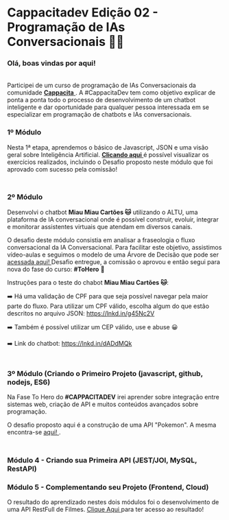 # Cappacitadev Edição 02 - Programação de IAs Conversacionais 🤖💬 

### Olá, boas vindas por aqui! 

<br>Participei de um curso de programação de IAs Conversacionais da comunidade <a href="https://www.cappacita.com.br/"> **Cappacita** </a>. A #CappacitaDev tem como objetivo explicar de ponta a ponta todo o processo de desenvolvimento de um chatbot inteligente e dar oportunidade para qualquer pessoa interessada em se especializar em programação de chatbots e IAs conversacionais.


### 1º Módulo 

Nesta 1ª etapa, aprendemos o básico de Javascript, JSON e uma visão geral sobre Inteligência Artificial. <a href="https://github.com/erasmobezerra/cappacitadev/tree/main/Fase-FromZero/Modulo-1"> **Clicando aqui** </a> é possível visualizar os exercícios realizados, incluindo o Desafio proposto neste módulo que foi aprovado com sucesso pela comissão! <br><br>
##
### 2º Módulo 

Desenvolvi o chatbot **Miau Miau Cartões 🐱** utilizando o ALTU, uma plataforma de IA conversacional onde é possível construir, evoluir, integrar e monitorar assistentes virtuais que atendam em diversos canais. 

O desafio deste módulo consistia em analisar a fraseologia o fluxo conversacional da IA Conversacional. Para facilitar este objetivo, assistimos vídeo-aulas e seguimos o modelo de uma Árvore de Decisão que pode ser  <a href="https://lnkd.in/d2DmGi5" > acessada aqui! </a> Desafio entregue, a comissão o aprovou e então segui para nova do fase do curso: **#ToHero** 🦸

Instruções para o teste do chabot **Miau Miau Cartões 🐱**:

➡️ Há uma validação de CPF para que seja possível navegar pela maior parte do fluxo. Para utilizar um CPF válido, escolha algum do que estão descritos no arquivo JSON: https://lnkd.in/g45Nc2V

➡️ Também é possível utilizar um CEP válido, use e abuse 😀 

➡️ Link do chatbot: https://lnkd.in/dADdMQk <br><br>

##
### 3º Módulo (Criando o Primeiro Projeto (javascript, github, nodejs, ES6)

Na Fase To Hero do **#CAPPACITADEV** irei aprender sobre integração entre sistemas web, criação de API e muitos conteúdos avançados sobre programação.

O desafio proposto aqui é a construção de uma API "Pokemon". A mesma encontra-se <a href="https://github.com/erasmobezerra/cappacitadev/tree/main/Fase-ToHero/projeto" > aqui! </a>. <br><br>

##
### Módulo 4 - Criando sua Primeira API (JEST/JOI, MySQL, RestAPI) 
### Módulo 5 - Complementando seu Projeto (Frontend, Cloud)

O resultado do aprendizado nestes dois módulos foi o desenvolvimento de uma API RestFull de Filmes. <a href="https://github.com/erasmobezerra/cappacitadev/tree/main/Fase-ToHero/nerd-movies" > Clique Aqui </a> para ter acesso ao resultado!


